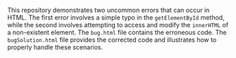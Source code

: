 This repository demonstrates two uncommon errors that can occur in HTML.  The first error involves a simple typo in the `getElementById` method, while the second involves attempting to access and modify the `innerHTML` of a non-existent element.  The `bug.html` file contains the erroneous code. The `bugSolution.html` file provides the corrected code and illustrates how to properly handle these scenarios.